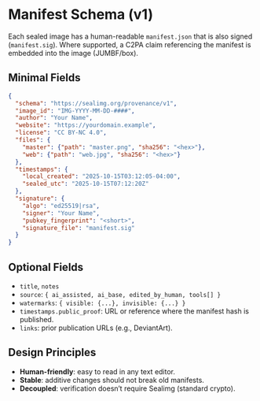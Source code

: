 # Manifest Schema (v1)

Each sealed image has a human-readable `manifest.json` that is also signed (`manifest.sig`). Where supported, a C2PA claim referencing the manifest is embedded into the image (JUMBF/box).

## Minimal Fields
```json
{
  "schema": "https://sealimg.org/provenance/v1",
  "image_id": "IMG-YYYY-MM-DD-####",
  "author": "Your Name",
  "website": "https://yourdomain.example",
  "license": "CC BY-NC 4.0",
  "files": {
    "master": {"path": "master.png", "sha256": "<hex>"},
    "web": {"path": "web.jpg", "sha256": "<hex>"}
  },
  "timestamps": {
    "local_created": "2025-10-15T03:12:05-04:00",
    "sealed_utc": "2025-10-15T07:12:20Z"
  },
  "signature": {
    "algo": "ed25519|rsa",
    "signer": "Your Name",
    "pubkey_fingerprint": "<short>",
    "signature_file": "manifest.sig"
  }
}
````

## Optional Fields

* `title`, `notes`
* `source`: `{ ai_assisted, ai_base, edited_by_human, tools[] }`
* `watermarks`: `{ visible: {...}, invisible: {...} }`
* `timestamps.public_proof`: URL or reference where the manifest hash is published.
* `links`: prior publication URLs (e.g., DeviantArt).

## Design Principles

* **Human-friendly**: easy to read in any text editor.
* **Stable**: additive changes should not break old manifests.
* **Decoupled**: verification doesn’t require Sealimg (standard crypto).
